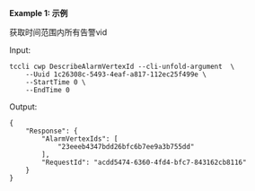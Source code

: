 **Example 1: 示例**

获取时间范围内所有告警vid

Input: 

```
tccli cwp DescribeAlarmVertexId --cli-unfold-argument  \
    --Uuid 1c26308c-5493-4eaf-a817-112ec25f499e \
    --StartTime 0 \
    --EndTime 0
```

Output: 
```
{
    "Response": {
        "AlarmVertexIds": [
            "23eeeb4347bdd26bfc6b7ee9a3b755dd"
        ],
        "RequestId": "acdd5474-6360-4fd4-bfc7-843162cb8116"
    }
}
```

